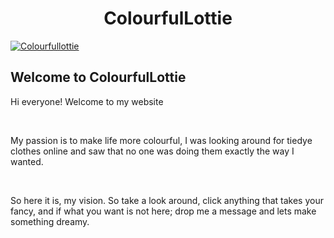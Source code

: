 <html>
<body>
<div style="background-image: url('https://encrypted-tbn0.gstatic.com/images?q=tbn%3AANd9GcTnmvGt9p78F0Zg3rUGXv0nuj7bt_LTe9yK3g&usqp=CAU');">
<head>
<h1 style="text-align:center;">ColourfulLottie</h1>
</head>
<a href='https://postimg.cc/jC5d70M2' target='_blank'><img src='https://i.postimg.cc/jC5d70M2/Colourfullottie.png' border='0' alt='Colourfullottie'/></a>

<h2>Welcome to ColourfulLottie</h2>
<p>Hi everyone! Welcome to my website</p><br>
<p>My passion is to make life more colourful, I was looking around for tiedye clothes online and saw that no one was doing them exactly the way I wanted.</p><br>
<p>So here it is, my vision. So take a look around, click anything that takes your fancy, and if what you want is not here; drop me a message and lets make something dreamy.</p><br>


</body>
</html>
